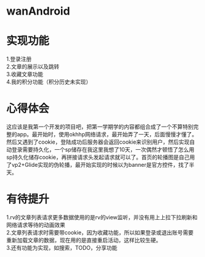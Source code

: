 # wanAndroid
# 实现功能
1.登录注册  
2.文章的展示以及跳转  
3.收藏文章功能  
4.我的积分功能（积分历史未实现）  
# 心得体会
这应该是我第一个开发的项目吧，把第一学期学的内容都组合成了一个不算特别完整的app。最开始时，使用okhhp网络请求，最开始弄了一天，后面慢慢才懂了。然后又遇到了cookie，登陆成功后服务器会返回cookie来识别用户，然后实现自动登录需要持久化，一个sp储存在我这里我想了10天，一次偶然才顿悟了怎么用sp持久化储存cookie，再拼接请求头发起请求就可以了。首页的轮播图是自己用了vp2+Glide实现的伪轮播，最开始实现的时候以为banner是官方控件，找了半天。  
# 有待提升
1.rv的文章列表请求更多数据使用的是rv的view监听，并没有用上上拉下拉刷新和网络请求等待的动画效果  
2.文章列表请求时需要带cookie，因为收藏功能，所以如果登录或退出账号需要重新加载文章的数据，现在用的是直接重启活动，这样比较生硬。  
3.还有功能为实现，如搜索，TODO，分享功能
